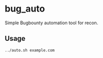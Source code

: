 # bug_auto
Simple Bugbounty automation tool for recon. 


## Usage
```shell
../auto.sh example.com
```
